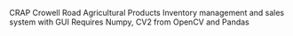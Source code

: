 CRAP
Crowell Road Agricultural Products
Inventory management and sales system with GUI
Requires Numpy, CV2 from OpenCV and Pandas
